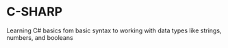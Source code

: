# C-SHARP
Learning C# basics fom basic syntax to working with data types like strings, numbers, and booleans
